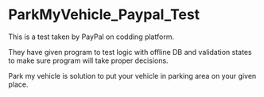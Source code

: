 # ParkMyVehicle_Paypal_Test
This is a test taken by PayPal on codding platform.

They have given program to test logic with offline DB and validation states to make sure program will take proper decisions.

Park my vehicle is solution to put your vehicle in parking area on your given place.
